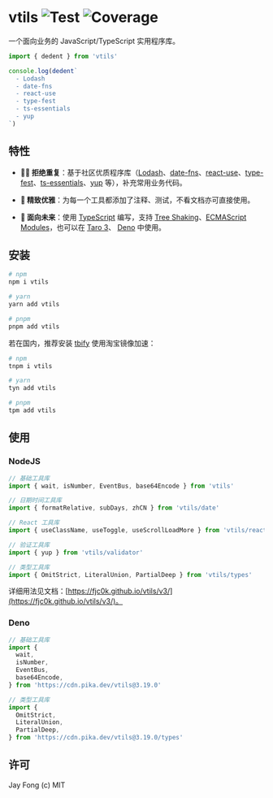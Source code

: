 # vtils ![Test](https://github.com/fjc0k/vtils/workflows/Test/badge.svg?branch=master) ![Coverage](https://codecov.io/gh/fjc0k/vtils/branch/master/graph/badge.svg)

一个面向业务的 JavaScript/TypeScript 实用程序库。

```ts
import { dedent } from 'vtils'

console.log(dedent`
  - Lodash
  - date-fns
  - react-use
  - type-fest
  - ts-essentials
  - yup
`)
```

## 特性

- **🙅‍♀️ 拒绝重复**：基于社区优质程序库（[Lodash](https://lodash.com/)、[date-fns](https://date-fns.org/)、[react-use](https://github.com/streamich/react-use#readme)、[type-fest](https://github.com/sindresorhus/type-fest#readme)、[ts-essentials](https://github.com/krzkaczor/ts-essentials#readme)、[yup](https://github.com/jquense/yup) 等），补充常用业务代码。

- **🌸 精致优雅**：为每一个工具都添加了注释、测试，不看文档亦可直接使用。

- **🌈 面向未来**：使用 [TypeScript](https://www.typescriptlang.org/) 编写，支持 [Tree Shaking](https://webpack.js.org/guides/tree-shaking/)、[ECMAScript Modules](https://nodejs.org/api/esm.html)，也可以在 [Taro 3](https://taro.js.org/)、 [Deno](https://deno.land/) 中使用。

## 安装

```bash
# npm
npm i vtils

# yarn
yarn add vtils

# pnpm
pnpm add vtils
```

若在国内，推荐安装 [tbify](https://github.com/fjc0k/tbify#readme) 使用淘宝镜像加速：

```bash
# npm
tnpm i vtils

# yarn
tyn add vtils

# pnpm
tpm add vtils
```

## 使用

### NodeJS

```ts
// 基础工具库
import { wait, isNumber, EventBus, base64Encode } from 'vtils'

// 日期时间工具库
import { formatRelative, subDays, zhCN } from 'vtils/date'

// React 工具库
import { useClassName, useToggle, useScrollLoadMore } from 'vtils/react'

// 验证工具库
import { yup } from 'vtils/validator'

// 类型工具库
import { OmitStrict, LiteralUnion, PartialDeep } from 'vtils/types'
```

详细用法见文档：[https://fjc0k.github.io/vtils/v3/](https://fjc0k.github.io/vtils/v3/)。

### Deno

```ts
// 基础工具库
import {
  wait,
  isNumber,
  EventBus,
  base64Encode,
} from 'https://cdn.pika.dev/vtils@3.19.0'

// 类型工具库
import {
  OmitStrict,
  LiteralUnion,
  PartialDeep,
} from 'https://cdn.pika.dev/vtils@3.19.0/types'
```

## 许可

Jay Fong (c) MIT
